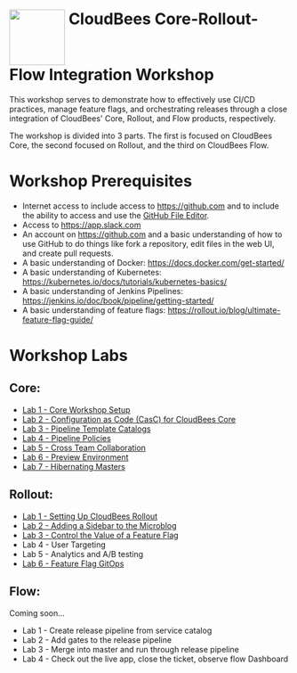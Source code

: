 # <img src="https://mms.businesswire.com/media/20191204005250/en/760213/23/Logo_-_Stacked_-_Full_Color%402x.jpg" width="100" align="top"> CloudBees Core-Rollout-Flow Integration Workshop
This workshop serves to demonstrate how to  effectively use CI/CD practices, manage feature flags, and orchestrating releases through a close integration of CloudBees' Core, Rollout, and Flow products, respectively.

The workshop is divided into 3 parts. The first is focused on CloudBees Core, the second focused on Rollout, and the third on CloudBees Flow.

# Workshop Prerequisites

* Internet access to include access to https://github.com and to include the ability to access and use the [GitHub File Editor](https://help.github.com/articles/editing-files-in-your-repository).
* Access to https://app.slack.com
* An account on https://github.com and a basic understanding of how to use GitHub to do things like fork a repository, edit files in the web UI, and create pull requests.
* A basic understanding of Docker: https://docs.docker.com/get-started/
* A basic understanding of Kubernetes: https://kubernetes.io/docs/tutorials/kubernetes-basics/
* A basic understanding of Jenkins Pipelines: https://jenkins.io/doc/book/pipeline/getting-started/
* A basic understanding of feature flags: https://rollout.io/blog/ultimate-feature-flag-guide/

# Workshop Labs
## Core:
 * [Lab 1 - Core Workshop Setup](labs/core-workshop-setup/workshop-setup.md)
 * [Lab 2 - Configuration as Code (CasC) for CloudBees Core](labs/core-casc/core-casc.md)
 * [Lab 3 - Pipeline Template Catalogs](labs/pipeline-template-catalog/pipeline-template-catalog.md)
 * [Lab 4 - Pipeline Policies](labs/pipeline-policies/pipeline-policies.md)
 * [Lab 5 - Cross Team Collaboration](labs/cross-team-collaboration/cross-team-collaboration.md)
 * [Lab 6 - Preview Environment](labs/core-preview-environment/preview-environment.md)
 * [Lab 7 - Hibernating Masters](labs/hibernating-masters/hibernating-masters.md)



## Rollout:
 * [Lab 1 - Setting Up CloudBees Rollout](labs/rolloutSetup/rolloutSetup.md)
 * [Lab 2 - Adding a Sidebar to the Microblog](labs/rolloutFeature/rolloutFeature.md)
 * [Lab 3 - Control the Value of a Feature Flag](labs/rolloutExperiment/rolloutExperiment.md)
 * Lab 4 - User Targeting
 * Lab 5 - Analytics and A/B testing
 * [Lab 6 - Feature Flag GitOps](labs/rollout-casc/rollout-casc.md)



## Flow:
Coming soon...
 * Lab 1 - Create release pipeline from service catalog
 * Lab 2 - Add gates to the release pipeline
 * Lab 3 - Merge into master and run through release pipeline
 * Lab 4 - Check out the live app, close the ticket, observe flow Dashboard

